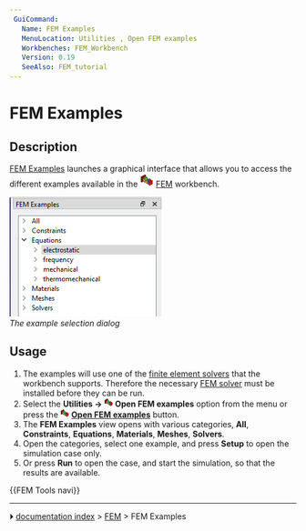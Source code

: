 ```yaml
---
 GuiCommand:
   Name: FEM Examples
   MenuLocation: Utilities , Open FEM examples
   Workbenches: FEM_Workbench
   Version: 0.19
   SeeAlso: FEM_tutorial
---
```


# FEM Examples

## Description

[FEM Examples](FEM_Examples.md) launches a graphical interface that allows you to access the different examples available in the <img alt="" src=images/Workbench_FEM.svg  style="width:24px;"> [FEM](FEM_Workbench.md) workbench.

 ![](images/FEM_Example_gui.png )  
*The example selection dialog*

## Usage

1.  The examples will use one of the [finite element solvers](FEM_Solver.md) that the workbench supports. Therefore the necessary [FEM solver](FEM_Solver.md) must be installed before they can be run.
2.  Select the **Utilities → <img src="images/FEM_Examples.svg" width=16px> Open FEM examples** option from the menu or press the **<img src="images/FEM_Examples.svg" width=16px> [Open FEM examples](FEM_Examples.md)** button.
3.  The **FEM Examples** view opens with various categories, **All**, **Constraints**, **Equations**, **Materials**, **Meshes**, **Solvers**.
4.  Open the categories, select one example, and press **Setup** to open the simulation case only.
5.  Or press **Run** to open the case, and start the simulation, so that the results are available.




 {{FEM Tools navi}}



---
⏵ [documentation index](../README.md) > [FEM](Category_FEM.md) > FEM Examples
